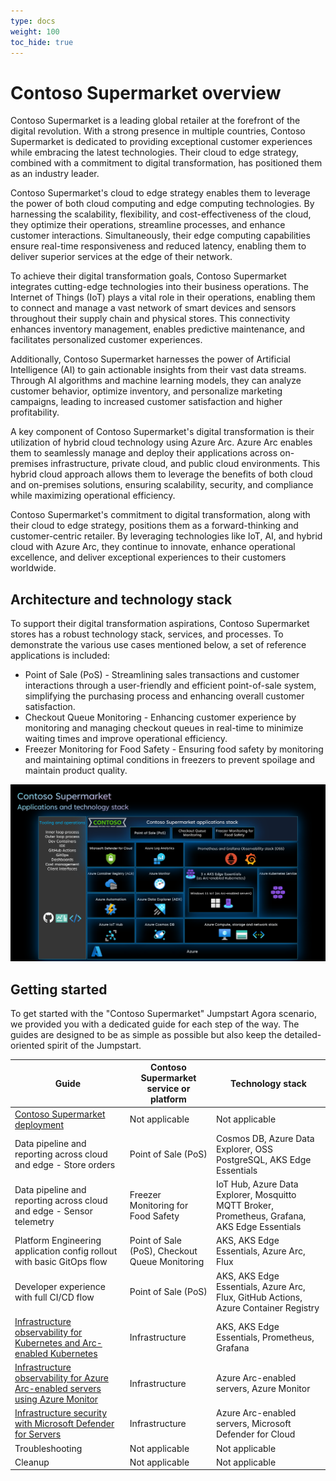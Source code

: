 ```yaml
---
type: docs
weight: 100
toc_hide: true
---
```


# Contoso Supermarket overview

Contoso Supermarket is a leading global retailer at the forefront of the digital revolution. With a strong presence in multiple countries, Contoso Supermarket is dedicated to providing exceptional customer experiences while embracing the latest technologies. Their cloud to edge strategy, combined with a commitment to digital transformation, has positioned them as an industry leader.

Contoso Supermarket's cloud to edge strategy enables them to leverage the power of both cloud computing and edge computing technologies. By harnessing the scalability, flexibility, and cost-effectiveness of the cloud, they optimize their operations, streamline processes, and enhance customer interactions. Simultaneously, their edge computing capabilities ensure real-time responsiveness and reduced latency, enabling them to deliver superior services at the edge of their network.

To achieve their digital transformation goals, Contoso Supermarket integrates cutting-edge technologies into their business operations. The Internet of Things (IoT) plays a vital role in their operations, enabling them to connect and manage a vast network of smart devices and sensors throughout their supply chain and physical stores. This connectivity enhances inventory management, enables predictive maintenance, and facilitates personalized customer experiences.

Additionally, Contoso Supermarket harnesses the power of Artificial Intelligence (AI) to gain actionable insights from their vast data streams. Through AI algorithms and machine learning models, they can analyze customer behavior, optimize inventory, and personalize marketing campaigns, leading to increased customer satisfaction and higher profitability.

A key component of Contoso Supermarket's digital transformation is their utilization of hybrid cloud technology using Azure Arc. Azure Arc enables them to seamlessly manage and deploy their applications across on-premises infrastructure, private cloud, and public cloud environments. This hybrid cloud approach allows them to leverage the benefits of both cloud and on-premises solutions, ensuring scalability, security, and compliance while maximizing operational efficiency.

Contoso Supermarket's commitment to digital transformation, along with their cloud to edge strategy, positions them as a forward-thinking and customer-centric retailer. By leveraging technologies like IoT, AI, and hybrid cloud with Azure Arc, they continue to innovate, enhance operational excellence, and deliver exceptional experiences to their customers worldwide.

## Architecture and technology stack

To support their digital transformation aspirations, Contoso Supermarket stores has a robust technology stack, services, and processes. To demonstrate the various use cases mentioned below, a set of reference applications is included:

- Point of Sale (PoS) - Streamlining sales transactions and customer interactions through a user-friendly and efficient point-of-sale system, simplifying the purchasing process and enhancing overall customer satisfaction.
- Checkout Queue Monitoring - Enhancing customer experience by monitoring and managing checkout queues in real-time to minimize waiting times and improve operational efficiency.
- Freezer Monitoring for Food Safety - Ensuring food safety by monitoring and maintaining optimal conditions in freezers to prevent spoilage and maintain product quality.

![Applications and technology stack architecture diagram](./img/technology_stack.png)

## Getting started

To get started with the "Contoso Supermarket" Jumpstart Agora scenario, we provided you with a dedicated guide for each step of the way. The guides are designed to be as simple as possible but also keep the detailed-oriented spirit of the Jumpstart.

| **Guide**                                                              | **Contoso Supermarket service or platform**    | **Technology stack**                                                                          |
|------------------------------------------------------------------------|------------------------------------------------|-----------------------------------------------------------------------------------------------|
| [Contoso Supermarket deployment](https://github.com/microsoft/azure_arc/blob/jumpstart_ag/docs/azure_jumpstart_ag/contoso_supermarket/deployment/_index.md)               | Not applicable                                 | Not applicable                                                                                |
| Data pipeline and reporting across cloud and edge - Store orders       | Point of Sale (PoS)                            | Cosmos DB, Azure Data Explorer, OSS PostgreSQL, AKS Edge Essentials                           |
| Data pipeline and reporting across cloud and edge - Sensor telemetry   | Freezer Monitoring for Food Safety             | IoT Hub, Azure Data Explorer, Mosquitto MQTT Broker, Prometheus, Grafana, AKS Edge Essentials |
| Platform Engineering application config rollout with basic GitOps flow | Point of Sale (PoS), Checkout Queue Monitoring | AKS, AKS Edge Essentials, Azure Arc, Flux                                                     |
| Developer experience with full CI/CD flow                              | Point of Sale (PoS)                            | AKS, AKS Edge Essentials, Azure Arc, Flux, GitHub Actions, Azure Container Registry           |
| [Infrastructure observability for Kubernetes and Arc-enabled Kubernetes](./k8s_infra_observability/_index.md) | Infrastructure                                 | AKS, AKS Edge Essentials, Prometheus, Grafana                                                 |
| [Infrastructure observability for Azure Arc-enabled servers using Azure Monitor](./arc_monitoring_servers/_index.md)                   | Infrastructure                                 | Azure Arc-enabled servers, Azure Monitor                                                      |
| [Infrastructure security with Microsoft Defender for Servers](./arc_defender_servers/_index.md)              | Infrastructure                                 | Azure Arc-enabled servers, Microsoft Defender for Cloud                                       |
| Troubleshooting                                                        | Not applicable                                 | Not applicable                                                                                |
| Cleanup                                                                | Not applicable                                 | Not applicable                                                                                |
